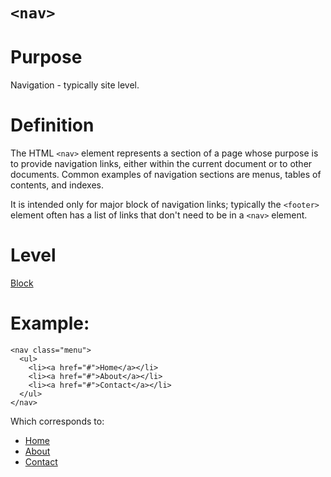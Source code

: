 # ```<nav>```

# Purpose

Navigation - typically site level.

# Definition

The HTML ```<nav>``` element represents a section of a page whose purpose is to provide navigation links, either within the current document or to other documents. Common examples of navigation sections are menus, tables of contents, and indexes. 

It is intended only for major block of navigation links; typically the ```<footer>``` element often has a list of links that don't need to be in a ```<nav>``` element.

# Level
[Block](../level/block.md)

# Example:

```
<nav class="menu">
  <ul>
    <li><a href="#">Home</a></li>
    <li><a href="#">About</a></li>
    <li><a href="#">Contact</a></li>
  </ul>
</nav>
```

Which corresponds to:

<nav class="menu">
  <ul>
    <li><a href="#">Home</a></li>
    <li><a href="#">About</a></li>
    <li><a href="#">Contact</a></li>
  </ul>
</nav>